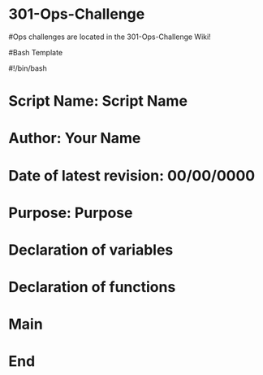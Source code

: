 # 301-Ops-Challenge

#Ops challenges are located in the 301-Ops-Challenge Wiki!

#Bash Template

#!/bin/bash

# Script Name:                  Script Name
# Author:                       Your Name
# Date of latest revision:      00/00/0000
# Purpose:                      Purpose

# Declaration of variables

# Declaration of functions


# Main



# End
